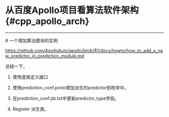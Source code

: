 从百度Apollo项目看算法软件架构{#cpp_apollo_arch}
============================================

<hr>
# 一个增加算法模块的实例

https://github.com/ApolloAuto/apollo/blob/$1/docs/howto/how_to_add_a_new_predictor_in_prediction_module.md

总结一下，

1. 使用虚类定义接口

2. 使用prediction_conf.proto增加派生的predictor到枚举中。

3. 在prediction_conf.pb.txt中更新predictor_type字段。

4. Register 派生类。
